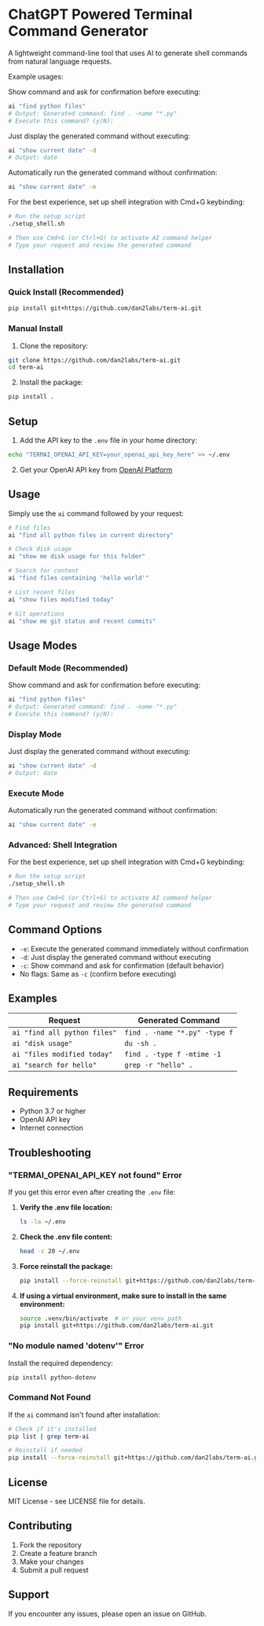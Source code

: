 # ChatGPT Powered Terminal Command Generator

A lightweight command-line tool that uses AI to generate shell commands from natural language requests.

Example usages:

Show command and ask for confirmation before executing:
```bash
ai "find python files"
# Output: Generated command: find . -name "*.py"
# Execute this command? (y/N):
```

Just display the generated command without executing:
```bash
ai "show current date" -d
# Output: date
```

Automatically run the generated command without confirmation:
```bash
ai "show current date" -e
```

For the best experience, set up shell integration with Cmd+G keybinding:

```bash
# Run the setup script
./setup_shell.sh

# Then use Cmd+G (or Ctrl+G) to activate AI command helper
# Type your request and review the generated command
```

## Installation

### Quick Install (Recommended)

```bash
pip install git+https://github.com/dan2labs/term-ai.git
```

### Manual Install

1. Clone the repository:
```bash
git clone https://github.com/dan2labs/term-ai.git
cd term-ai
```

2. Install the package:
```bash
pip install .
```

## Setup

1. Add the API key to the `.env` file in your home directory:
```bash
echo "TERMAI_OPENAI_API_KEY=your_openai_api_key_here" >> ~/.env
```

2. Get your OpenAI API key from [OpenAI Platform](https://platform.openai.com/api-keys)

## Usage

Simply use the `ai` command followed by your request:

```bash
# Find files
ai "find all python files in current directory"

# Check disk usage
ai "show me disk usage for this folder"

# Search for content
ai "find files containing 'hello world'"

# List recent files
ai "show files modified today"

# Git operations
ai "show me git status and recent commits"
```

## Usage Modes

### Default Mode (Recommended)
Show command and ask for confirmation before executing:
```bash
ai "find python files"
# Output: Generated command: find . -name "*.py"
# Execute this command? (y/N):
```

### Display Mode
Just display the generated command without executing:
```bash
ai "show current date" -d
# Output: date
```

### Execute Mode
Automatically run the generated command without confirmation:
```bash
ai "show current date" -e
```

### Advanced: Shell Integration
For the best experience, set up shell integration with Cmd+G keybinding:

```bash
# Run the setup script
./setup_shell.sh

# Then use Cmd+G (or Ctrl+G) to activate AI command helper
# Type your request and review the generated command
```

## Command Options

- `-e`: Execute the generated command immediately without confirmation
- `-d`: Just display the generated command without executing
- `-c`: Show command and ask for confirmation (default behavior)
- No flags: Same as `-c` (confirm before executing)

## Examples

| Request | Generated Command |
|---------|------------------|
| `ai "find all python files"` | `find . -name "*.py" -type f` |
| `ai "disk usage"` | `du -sh .` |
| `ai "files modified today"` | `find . -type f -mtime -1` |
| `ai "search for hello"` | `grep -r "hello" .` |

## Requirements

- Python 3.7 or higher
- OpenAI API key
- Internet connection

## Troubleshooting

### "TERMAI_OPENAI_API_KEY not found" Error

If you get this error even after creating the `.env` file:

1. **Verify the .env file location:**
   ```bash
   ls -la ~/.env
   ```

2. **Check the .env file content:**
   ```bash
   head -c 20 ~/.env
   ```

3. **Force reinstall the package:**
   ```bash
   pip install --force-reinstall git+https://github.com/dan2labs/term-ai.git
   ```

4. **If using a virtual environment, make sure to install in the same environment:**
   ```bash
   source .venv/bin/activate  # or your venv path
   pip install git+https://github.com/dan2labs/term-ai.git
   ```

### "No module named 'dotenv'" Error

Install the required dependency:
```bash
pip install python-dotenv
```

### Command Not Found

If the `ai` command isn't found after installation:
```bash
# Check if it's installed
pip list | grep term-ai

# Reinstall if needed
pip install --force-reinstall git+https://github.com/dan2labs/term-ai.git
```

## License

MIT License - see LICENSE file for details.

## Contributing

1. Fork the repository
2. Create a feature branch
3. Make your changes
4. Submit a pull request

## Support

If you encounter any issues, please open an issue on GitHub. 
